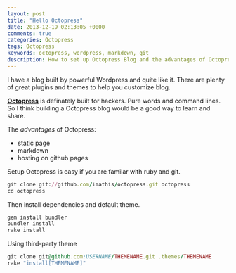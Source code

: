```yaml
---
layout: post
title: "Hello Octopress"
date: 2013-12-19 02:13:05 +0000
comments: true
categories: Octopress
tags: Octopress
keywords: octopress, wordpress, markdown, git
description: How to set up Octopress Blog and the advantages of Octopress blog.
---
```


I have a blog built by powerful Wordpress and quite like it. There are plenty of great plugins and themes to help you customize blog. 

[__Octopress__](http://octopress.org) is definately built for hackers. Pure words and command lines. So I think building a Octopress blog would be a good way to learn and share.

The _advantages_ of Octopress:

*  static page
*  markdown
*  hosting on github pages
  
Setup Octopress is easy if you are familar with ruby and git.
```  ruby 
git clone git://github.com/imathis/octopress.git octopress
cd octopress
```

Then install dependencies and default theme.
```  ruby 
gem install bundler
bundler install
rake install
```

Using third-party theme
```  ruby 
git clone git@github.com:USERNAME/THEMENAME.git .themes/THEMENAME
rake "install[THEMENAME]"
```
